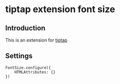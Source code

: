 # tiptap extension font size

## Introduction

This is an extension for [tiptap](https://github.com/ueberdosis/tiptap)

## 


## Settings

```
FontSize.configure({
    HTMLAttributes: {}
})
```
